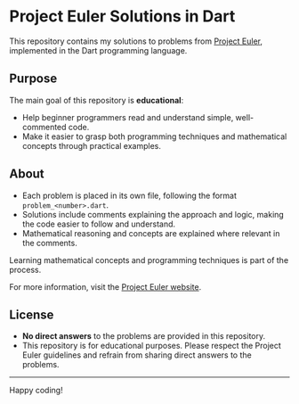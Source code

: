 # Project Euler Solutions in Dart

This repository contains my solutions to problems from [Project Euler](https://projecteuler.net/), implemented in the Dart programming language.

## Purpose

The main goal of this repository is **educational**:
- Help beginner programmers read and understand simple, well-commented code.
- Make it easier to grasp both programming techniques and mathematical concepts through practical examples.

## About

- Each problem is placed in its own file, following the format `problem_<number>.dart`.
- Solutions include comments explaining the approach and logic, making the code easier to follow and understand.
- Mathematical reasoning and concepts are explained where relevant in the comments.

Learning mathematical concepts and programming techniques is part of the process.

For more information, visit the [Project Euler website](https://projecteuler.net/).

## License

- **No direct answers** to the problems are provided in this repository.
- This repository is for educational purposes. Please respect the Project Euler guidelines and refrain from sharing direct answers to the problems.

---

Happy coding!
